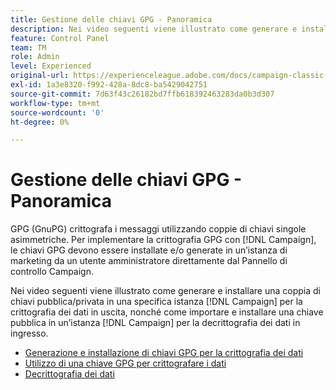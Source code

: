 ```yaml
---
title: Gestione delle chiavi GPG - Panoramica
description: Nei video seguenti viene illustrato come generare e installare una coppia di chiavi pubblica/privata in una specifica istanza Campaign per la crittografia dei dati in uscita, nonché come importare e installare una chiave pubblica in un’istanza Campaign per la decrittografia dei dati in ingresso.
feature: Control Panel
team: TM
role: Admin
level: Experienced
original-url: https://experienceleague.adobe.com/docs/campaign-classic-learn/tutorials/administrating/control-panel-acc/gpg-key-management/gpg-key-management-overview.html
exl-id: 1a3e8320-f992-428a-8dc8-ba5429042751
source-git-commit: 7d63f43c26182bd7ffb618392463283da0b3d307
workflow-type: tm+mt
source-wordcount: '0'
ht-degree: 0%

---
```


# Gestione delle chiavi GPG - Panoramica

GPG (GnuPG) crittografa i messaggi utilizzando coppie di chiavi singole asimmetriche. Per implementare la crittografia GPG con [!DNL Campaign], le chiavi GPG devono essere installate e/o generate in un’istanza di marketing da un utente amministratore direttamente dal Pannello di controllo Campaign.

Nei video seguenti viene illustrato come generare e installare una coppia di chiavi pubblica/privata in una specifica istanza [!DNL Campaign] per la crittografia dei dati in uscita, nonché come importare e installare una chiave pubblica in un’istanza [!DNL Campaign] per la decrittografia dei dati in ingresso.

* [Generazione e installazione di chiavi GPG per la crittografia dei dati](./generating-and-installing-gpg-keys-for-data-encryption.md)
* [Utilizzo di una chiave GPG per crittografare i dati](./using-a-gpg-key-to-encrypt-data.md)
* [Decrittografia dei dati](./decrypting-data.md)
